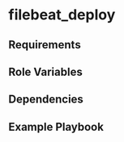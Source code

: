 filebeat_deploy
=========



Requirements
------------



Role Variables
--------------



Dependencies
------------



Example Playbook
----------------
